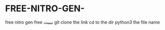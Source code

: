 # FREE-NITRO-GEN-
free nitro gen free نينيت
git clone the link 
cd to the dir 
python3 the file name
